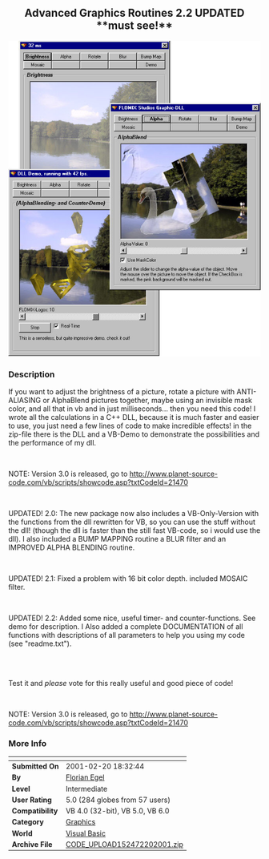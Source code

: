 ﻿<div align="center">

## Advanced Graphics Routines 2\.2 UPDATED  \*\*must see\!\*\*

<img src="PIC20012201251136689.jpg">
</div>

### Description

If you want to adjust the brightness of a picture, rotate a picture with ANTI-ALIASING or AlphaBlend pictures together, maybe using an invisible mask color, and all that in vb and in just milliseconds... then you need this code! I wrote all the calculations in a C++ DLL, because it is much faster and easier to use, you just need a few lines of code to make incredible effects! in the zip-file there is the DLL and a VB-Demo to demonstrate the possibilities and the performance of my dll.<br>

<br>

NOTE: Version 3.0 is released, go to http://www.planet-source-code.com/vb/scripts/showcode.asp?txtCodeId=21470<br>

<br>

UPDATED! 2.0: The new package now also includes a VB-Only-Version with the functions from the dll rewritten for VB, so you can use the stuff without the dll! (though the dll is faster than the still fast VB-code, so i would use the dll). I also included a BUMP MAPPING routine a BLUR filter and an IMPROVED ALPHA BLENDING routine.<br>

<br>

UPDATED! 2.1: Fixed a problem with 16 bit color depth. included MOSAIC filter.<br>

<br>

UPDATED! 2.2: Added some nice, useful timer- and counter-functions. See demo for description. I Also added a complete DOCUMENTATION of all functions with descriptions of all parameters to help you using my code (see "readme.txt").

<br>

<br>Test it and *please* vote for this really useful and good piece of code!<br>

<br>

NOTE: Version 3.0 is released, go to <a href='http://www.planet-source-code.com/vb/scripts/showcode.asp?txtCodeId=21470'>http://www.planet-source-code.com/vb/scripts/showcode.asp?txtCodeId=21470<br>
 
### More Info
 


<span>             |<span>
---                |---
**Submitted On**   |2001-02-20 18:32:44
**By**             |[Florian Egel](https://github.com/Planet-Source-Code/PSCIndex/blob/master/ByAuthor/florian-egel.md)
**Level**          |Intermediate
**User Rating**    |5.0 (284 globes from 57 users)
**Compatibility**  |VB 4\.0 \(32\-bit\), VB 5\.0, VB 6\.0
**Category**       |[Graphics](https://github.com/Planet-Source-Code/PSCIndex/blob/master/ByCategory/graphics__1-46.md)
**World**          |[Visual Basic](https://github.com/Planet-Source-Code/PSCIndex/blob/master/ByWorld/visual-basic.md)
**Archive File**   |[CODE\_UPLOAD152472202001\.zip](https://github.com/Planet-Source-Code/florian-egel-advanced-graphics-routines-2-2-updated-must-see__1-21105/archive/master.zip)








